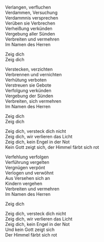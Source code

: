 Verlangen, verfluchen  
Verdammen, Versuchung  
Verdammnis versprechen  
Verüben sie Verbrechen  
Verheißung verkünden  
Vergebung aller Sünden  
Verbreiten und vermehren  
Im Namen des Herren

Zeig dich  
Zeig dich

Verstecken, verzichten  
Verbrennen und vernichten  
Verhütung verboten  
Verstreuen sie Gebote  
Verfolgung verkünden  
Vergebung der Sünden  
Verbreiten, sich vermehren  
Im Namen des Herren

Zeig dich  
Zeig dich

Zeig dich, versteck dich nicht  
Zeig dich, wir verlieren das Licht  
Zeig dich, kein Engel in der Not  
Kein Gott zeigt sich, der Himmel färbt sich rot

Verfehlung verfolgen  
Verführung vergelten  
Vergnügen verpönt  
Verlogen und verwöhnt  
Aus Versehen sich an  
Kindern vergehen  
Verbreiten und vermehren  
Im Namen des Herren

Zeig dich

Zeig dich, versteck dich nicht  
Zeig dich, wir verlieren das Licht  
Zeig dich, kein Engel in der Not  
Und kein Gott zeigt sich  
Der Himmel färbt sich rot